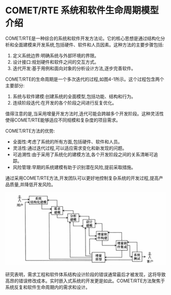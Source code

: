 # COMET/RTE 系统和软件生命周期模型介绍

COMET/RTE是一种综合的系统和软件开发方法论。它的核心思想是通过结构化分析和全面建模来开发系统,包括硬件、软件和人员因素。这种方法的主要步骤包括:

1. 定义系统边界:明确系统与外部环境的界限。
2. 设计接口:规划硬件和软件之间的交互方式。
3. 迭代开发:基于用例和面向对象的分析设计方法,逐步完善软件。

COMET/RTE的生命周期是一个多次迭代的过程,如图4-1所示。这个过程包含两个主要部分:

1. 系统与软件建模:创建系统的全面模型,包括功能、结构和行为。
2. 连续阶段迭代:在开发的各个阶段之间进行反复优化。

值得注意的是,当采用增量开发方法时,迭代可能会跨越多个开发阶段。这种灵活性使得COMET/RTE能够适应不同规模和复杂度的项目需求。

COMET/RTE方法的优势:

- 全面性:考虑了系统的所有方面,包括硬件、软件和人员。
- 灵活性:通过迭代过程,可以适应需求变化和新发现的问题。
- 可追溯性:由于采用了系统化的建模方法,各个开发阶段之间的关系清晰可追踪。
- 风险管理:早期的系统建模有助于识别潜在风险,提前采取措施。

通过采用COMET/RTE方法,开发团队可以更好地控制复杂系统的开发过程,提高产品质量,并降低开发风险。

![截图](image/1728112653214.png)

研究表明，需求工程和软件体系结构设计阶段的错误通常最后才被发现，这将导致高昂的错误修改成本。实时嵌入式系统的开发更是如此。COMET/RTE方法聚焦于系统反复和软件生命周期内的需求和设计。
